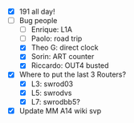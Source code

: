 - [x] 191 all day!
- [ ] Bug people
  - [ ] Enrique: L1A
  - [ ] Paolo: road trip
  - [x] Theo G: direct clock
  - [x] Sorin: ART counter
  - [x] Riccardo: OUT4 busted
- [x] Where to put the last 3 Routers?
  - [x] L3: swrod03
  - [x] L5: swrodvs
  - [x] L7: swrodbb5?
- [x] Update MM A14 wiki svp
